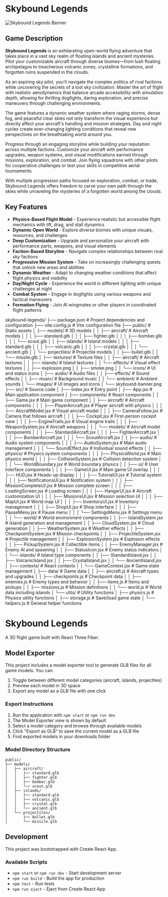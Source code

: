 # Skybound Legends

![Skybound Legends Banner](/public/images/skybound-banner.png)

## Game Description

**Skybound Legends** is an exhilarating open-world flying adventure that takes place in a vast sky realm of floating islands and ancient mysteries. Pilot your customizable aircraft through diverse biomes—from lush floating archipelagos to treacherous volcanic zones, crystalline formations, and forgotten ruins suspended in the clouds.

As an aspiring sky pilot, you'll navigate the complex politics of rival factions while uncovering the secrets of a lost sky civilization. Master the art of flight with realistic aerodynamics that balance arcade accessibility with simulation depth, allowing for thrilling dogfights, daring exploration, and precise maneuvers through challenging environments.

The game features a dynamic weather system where raging storms, dense fog, and peaceful clear skies not only transform the visual experience but directly affect your aircraft's handling and mission strategies. Day and night cycles create ever-changing lighting conditions that reveal new perspectives on the breathtaking world around you.

Progress through an engaging storyline while building your reputation across multiple factions. Customize your aircraft with performance upgrades, weapon systems, and visual modifications earned through missions, exploration, and combat. Join flying squadrons with other pilots for cooperative challenges or test your skills in competitive aerial tournaments.

With multiple progression paths focused on exploration, combat, or trade, Skybound Legends offers freedom to carve your own path through the skies while unraveling the mysteries of a forgotten world among the clouds.

## Key Features

- **Physics-Based Flight Model** - Experience realistic but accessible flight mechanics with lift, drag, and stall dynamics
- **Dynamic Open World** - Explore diverse biomes with unique visuals, resources, and challenges
- **Deep Customization** - Upgrade and personalize your aircraft with performance parts, weapons, and visual elements
- **Faction-Based Storyline** - Navigate complex relationships between rival sky factions
- **Progressive Mission System** - Take on increasingly challenging quests that unlock new areas and abilities
- **Dynamic Weather** - Adapt to changing weather conditions that affect flight physics and visibility
- **Day/Night Cycle** - Experience the world in different lighting with unique challenges at night
- **Combat System** - Engage in dogfights using various weapons and tactical maneuvers
- **Formation Flying** - Join AI wingmates or other players in coordinated flight patterns


skybound-legends/
├── package.json                # Project dependencies and configuration
├── vite.config.js              # Vite configuration file
├── public/                     # Static assets
│   ├── models/                 # 3D models
│   │   ├── aircraft/          # Aircraft models
│   │   │   ├── standard.glb
│   │   │   ├── fighter.glb
│   │   │   ├── bomber.glb
│   │   │   └── scout.glb
│   │   ├── islands/           # Island models
│   │   │   ├── standard.glb
│   │   │   ├── volcanic.glb
│   │   │   ├── crystal.glb
│   │   │   └── ancient.glb
│   │   └── projectiles/       # Projectile models
│   │       ├── bullet.glb
│   │       └── missile.glb
│   ├── textures/              # Texture files
│   │   ├── aircraft/          # Aircraft textures
│   │   ├── islands/           # Island textures
│   │   └── effects/           # Visual effect textures
│   │       ├── explosion.png
│   │       ├── smoke.png
│   │       └── icons/         # UI and status icons
│   ├── audio/                 # Audio files
│   │   ├── effects/           # Sound effects
│   │   ├── music/             # Background music
│   │   └── ambient/           # Ambient sounds
│   └── images/                # UI images and icons
│       └── skybound-banner.png
├── src/                       # Source code
│   ├── index.jsx              # Entry point
│   ├── App.jsx                # Main application component
│   ├── components/            # React components
│   │   ├── Game.jsx           # Main game component
│   │   ├── aircraft/          # Aircraft components
│   │   │   ├── PlayerAircraft.jsx      # Player aircraft with physics
│   │   │   ├── AircraftModel.jsx       # Visual aircraft model
│   │   │   ├── CameraFollow.jsx        # Camera that follows aircraft
│   │   │   ├── Cockpit.jsx             # First-person cockpit view
│   │   │   ├── EngineTrails.jsx        # Visual engine trails
│   │   │   ├── WeaponSystem.jsx        # Aircraft weapons
│   │   │   └── models/                 # Aircraft model components
│   │   │       ├── StandardAircraft.jsx
│   │   │       ├── FighterAircraft.jsx
│   │   │       ├── BomberAircraft.jsx
│   │   │       └── ScoutAircraft.jsx
│   │   ├── audio/             # Audio system components
│   │   │   ├── AudioSystem.jsx         # Main audio management
│   │   │   └── SoundEffect.jsx         # Individual sound effects
│   │   ├── physics/           # Physics system components
│   │   │   ├── PhysicsWorld.jsx        # Main physics world
│   │   │   ├── CollisionSystem.jsx     # Collision detection system
│   │   │   └── WorldBoundary.jsx       # World boundary physics
│   │   ├── ui/                # User interface components
│   │   │   ├── GameUI.jsx              # Main game UI overlay
│   │   │   ├── HUD.jsx                 # Heads-up display
│   │   │   ├── TutorialUI.jsx          # Tutorial system
│   │   │   ├── NotificationsUI.jsx     # Notification system
│   │   │   ├── MissionCompleteUI.jsx   # Mission complete screen
│   │   │   ├── LoadingScreen.jsx       # Loading screen
│   │   │   ├── HangarUI.jsx            # Aircraft customization UI
│   │   │   ├── MissionsUI.jsx          # Mission selection UI
│   │   │   ├── MapUI.jsx               # World map UI
│   │   │   ├── InventoryUI.jsx         # Inventory management
│   │   │   ├── ShopUI.jsx              # Shop interface
│   │   │   ├── PauseMenu.jsx           # Pause menu
│   │   │   └── SettingsMenu.jsx        # Settings menu
│   │   └── world/             # World environment components
│   │       ├── IslandSystem.jsx        # Island generation and management
│   │       ├── CloudSystem.jsx         # Cloud generation
│   │       ├── WeatherSystem.jsx       # Weather effects
│   │       ├── CheckpointSystem.jsx    # Mission checkpoints
│   │       ├── ProjectileSystem.jsx    # Projectile management
│   │       ├── ExplosionSystem.jsx     # Explosion effects
│   │       ├── PickupSystem.jsx        # Collectible items
│   │       ├── EnemyManager.jsx        # Enemy AI and spawning
│   │       ├── StatusIcon.jsx          # Enemy status indicators
│   │       └── islands/                # Island type components
│   │           ├── StandardIsland.jsx
│   │           ├── VolcanicIsland.jsx
│   │           ├── CrystalIsland.jsx
│   │           └── AncientIsland.jsx
│   ├── contexts/              # React contexts
│   │   └── GameContext.jsx    # Game state management
│   ├── data/                  # Game data
│   │   ├── aircraft.js        # Aircraft types and upgrades
│   │   ├── checkpoints.js     # Checkpoint data
│   │   ├── enemies.js         # Enemy types and behavior
│   │   ├── items.js           # Items and pickups
│   │   ├── missions.js        # Mission definitions
│   │   └── world.js           # World data including islands
│   └── utils/                 # Utility functions
│       ├── physics.js         # Physics utility functions
│       ├── storage.js         # Save/load game state
│       └── helpers.js         # General helper functions

# Skybound Legends

A 3D flight game built with React Three Fiber.

## Model Exporter

This project includes a model exporter tool to generate GLB files for all game models. You can:

1. Toggle between different model categories (aircraft, islands, projectiles)
2. Preview each model in 3D space
3. Export any model as a GLB file with one click

### Export Instructions

1. Run the application with `npm start` or `npm run dev`
2. The Model Exporter view is shown by default
3. Select a model category and browse through available models
4. Click "Export as GLB" to save the current model as a GLB file
5. Find exported models in your downloads folder

### Model Directory Structure

```
public/
├── models/
│   ├── aircraft/
│   │   ├── standard.glb
│   │   ├── fighter.glb
│   │   ├── bomber.glb
│   │   └── scout.glb
│   ├── islands/
│   │   ├── standard.glb
│   │   ├── volcanic.glb
│   │   ├── crystal.glb
│   │   └── ancient.glb
│   └── projectiles/
│       ├── bullet.glb
│       └── missile.glb
```

## Development

This project was bootstrapped with Create React App.

### Available Scripts

- `npm start` or `npm run dev` - Start development server
- `npm run build` - Build the app for production
- `npm test` - Run tests
- `npm run eject` - Eject from Create React App